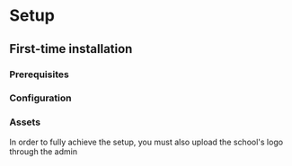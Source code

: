 # Setup
## First-time installation
### Prerequisites
### Configuration
### Assets
In order to fully achieve the setup, you must also upload the school's logo through the admin